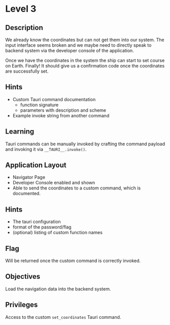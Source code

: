 # Level 3

## Description

We already know the coordinates but can not get them into our system.
The input interface seems broken and we maybe need to directly speak to
backend system via the developer console of the application.

Once we have the coordinates in the system the ship can start to set
course on Earth. Finally!
It should give us a confirmation code once the coordinates are successfully set.

## Hints

- Custom Tauri command documentation
  - function signature
  - parameters with description and scheme
- Example invoke string from another command

## Learning

Tauri commands can be manually invoked by crafting the command payload and invoking it via `__TAURI__.invoke()`.

## Application Layout

- Navigator Page
- Developer Console enabled and shown
- Able to send the coordinates to a custom command, which is documented.

## Hints

- The tauri configuration
- format of the password/flag
- (optional) listing of custom function names

## Flag

Will be returned once the custom command is correctly invoked.

## Objectives

Load the navigation data into the backend system.

## Privileges

Access to the custom `set_coordinates` Tauri command.
